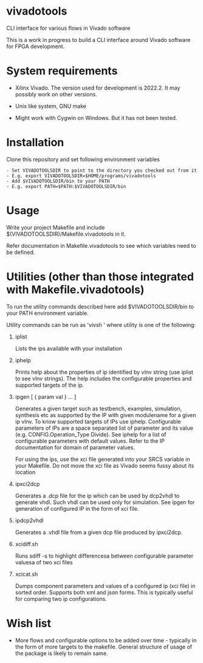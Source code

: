 # vivadotools

CLI interface for various flows in Vivado software 

This is a work in progress to build a CLI interface around Vivado software for FPGA development.

# System requirements

- Xilinx Vivado. The version used for development is 2022.2. It may possibly work on other versions.

- Unix like system, GNU make

- Might work with Cygwin on Windows. But it has not been tested.

# Installation


Clone this repository and set following environment variables

    - Set VIVADOTOOLSDIR to point to the directory you checked out from it
    - E.g. export VIVADOTOOLSDIR=$HOME/programs/vivadotools
    - Add $VIVADOTOOLSDIR/bin to your PATH
    - E.g. export PATH=$PATH:$VIVADOTOOLSDIR/bin

# Usage

Write your project Makefile and include $(VIVADOTOOLSDIR)/Makefile.vivadotools in it.

Refer documentation in Makefile.vivadotools to see which variables need to be defined.

# Utilities (other than those integrated with Makefile.vivadotools)

To run the utility commands described here add $VIVADOTOOLSDIR/bin to your PATH environment variable.

Utility commands can be run as 'vivsh <utility>' where utility is one of the following:

1. iplist

    Lists the ips available with your installation

1. iphelp <ip vlnv>

    Prints help about the properties of ip identified by vlnv string (use iplist to see vlnv strings). The help includes the configurable properties and supported targets of the ip.

1. ipgen <ip vlnv> <target> <modulename> [ { param val } ... ]

    Generates a given target such as testbench, examples, simulation, synthesis etc as supported by the IP with given modulename for a given ip vlnv. To know supported targets of IPs use iphelp. Configurable parameters of IPs are a space separated list of parameter and its value (e.g. CONFIG.Operation_Type Divide). See iphelp for a list of configurable parameters with default values. Refer to the IP documentation for domain of parameter values.

    For using the ips, use the xci file generated into your SRCS variable in your Makefile. Do not move the xci file as Vivado seems fussy about its location

1. ipxci2dcp <xci file>

    Generates a .dcp file for the ip which can be used by dcp2vhdl to generate vhdl. Such vhdl can be used only for simulation. See ipgen for generation of configured IP in the form of xci file.

1. ipdcp2vhdl <dcp file>

    Generates a <ipname>.vhdl file from a given dcp file produced by ipxci2dcp.

1. xcidiff.sh <xcfile1> <xcifile2>

    Runs sdiff -s to highlight differencesa between configurable parameter valuesa of two xci files

1. xcicat.sh <xcifile>

    Dumps component parameters and values of a configured ip (xci file) in sorted order. Supports both xml and json forms. This is typically useful for comparing two ip configurations.

# Wish list

- More flows and configurable options to be added over time - typically in the form of more targets to the makefile. General structure of usage of the package is likely to remain same.

